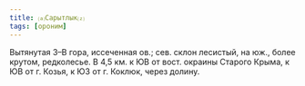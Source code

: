 ```yaml
---
title: ⒜Сарытлык⒵
tags: [ороним]
---
```


Вытянутая З–В гора, иссеченная ов.; сев. склон лесистый, на юж., более крутом,
редколесье. В 4,5 км. к ЮВ от вост. окраины Старого Крыма, к ЮВ от г. Козья, к
ЮЗ от г. Коклюк, через долину.
